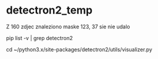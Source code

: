 # detectron2_temp

Z 160 zdjec znaleziono maske 123, 37 sie nie udalo

pip list -v | grep detectron2

cd ~/python3.x/site-packages/detectron2/utils/visualizer.py
